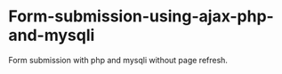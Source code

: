 # Form-submission-using-ajax-php-and-mysqli
Form submission with php and mysqli without page refresh.
